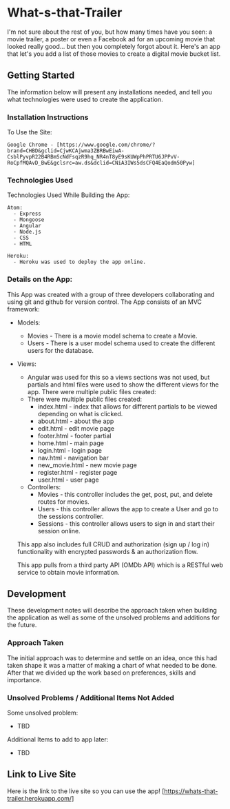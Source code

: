 # What-s-that-Trailer
  I'm not sure about the rest of you, but how many times have you seen: a movie trailer, a poster or even a Facebook ad for an upcoming movie that looked really good... but then you completely forgot about it. Here's an app that let's you add a list of those movies to create a digital movie bucket list.


## Getting Started
  The information below will present any installations needed, and tell you what technologies were used to create the application.

### Installation Instructions
  To Use the Site:

    Google Chrome - [https://www.google.com/chrome/?brand=CHBD&gclid=CjwKCAjwma3ZBRBwEiwA-CsblPyvpR22B4RBmScNdFsqzR9hq_NR4nT8yE9sKUWpPhPRTU6JPPvV-RoCpfMQAvD_BwE&gclsrc=aw.ds&dclid=CNiA3IWs5dsCFQ4EaQodm50Pyw]

### Technologies Used
  Technologies Used While Building the App:


    Atom:
      - Express
      - Mongoose
      - Angular
      - Node.js
      - CSS
      - HTML

    Heroku:
      - Heroku was used to deploy the app online.


### Details on the App:
  This App was created with a group of three developers collaborating and using git and github for version control.
  The App consists of an MVC framework:
  - Models:
    - Movies - There is a movie model schema to create a Movie.
    - Users - There is a user model schema used to create the different users for the database.
  - Views:
    - Angular was used for this so a views sections was not used, but partials and html files were used to show the different views for the app. There were multiple public files created:
    - There were multiple public files created:
      - index.html - index that allows for different partials to be viewed depending on what is clicked.
      - about.html - about the app
      - edit.html - edit movie page
      - footer.html - footer partial
      - home.html - main page
      - login.html - login page
      - nav.html - navigation bar
      - new_movie.html - new movie page
      - register.html - register page
      - user.html - user page
    - Controllers:
      - Movies - this controller includes the get, post, put, and delete routes for movies.
      - Users - this controller allows the app to create a User and go to the sessions controller.
      - Sessions - this controller allows users to sign in and start their session online.

    This app also includes full CRUD and authorization (sign up / log in) functionality with encrypted passwords & an authorization flow.

    This app pulls from a third party API (OMDb API) which is a RESTful web service to obtain movie information.

## Development
  These development notes will describe the approach taken when building the application as well as some of the unsolved problems and additions for the future.

### Approach Taken
  The initial approach was to determine and settle on an idea, once this had taken shape it was a matter of making a chart of what needed to be done. After that we divided up the work based on preferences, skills and importance.

### Unsolved Problems / Additional Items Not Added
  Some unsolved problem:
  - TBD

  Additional Items to add to app later:
  - TBD

## Link to Live Site
  Here is the link to the live site so you can use the app!
  [https://whats-that-trailer.herokuapp.com/]
